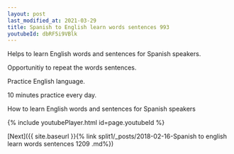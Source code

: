 ```yaml
---
layout: post
last_modified_at: 2021-03-29
title: Spanish to English learn words sentences 993 
youtubeId: dbRF5i9VBlk
---
```

 
 
Helps to learn English words and sentences for Spanish speakers.

Opportunitiy to repeat the words sentences. 

Practice English language. 
 
10 minutes practice every day. 
 
How to learn English words and sentences for Spanish speakers 
 
{% include youtubePlayer.html id=page.youtubeId %}
 
 
[Next]({{ site.baseurl }}{% link  split1/_posts/2018-02-16-Spanish to english learn words sentences 1209 .md%})
 
